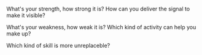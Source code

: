What's your strength, how strong it is?
How can you deliver the signal to make it visible? 

What's your weakness, how weak it is?
Which kind of activity can help you make up? 

Which kind of skill is more unreplaceble?

